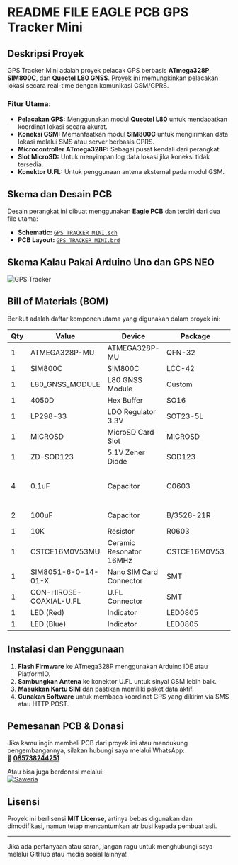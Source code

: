 # README FILE EAGLE PCB GPS Tracker Mini

## Deskripsi Proyek
GPS Tracker Mini adalah proyek pelacak GPS berbasis **ATmega328P**, **SIM800C**, dan **Quectel L80 GNSS**. Proyek ini memungkinkan pelacakan lokasi secara real-time dengan komunikasi GSM/GPRS.

### Fitur Utama:
- **Pelacakan GPS:** Menggunakan modul **Quectel L80** untuk mendapatkan koordinat lokasi secara akurat.
- **Koneksi GSM:** Memanfaatkan modul **SIM800C** untuk mengirimkan data lokasi melalui SMS atau server berbasis GPRS.
- **Microcontroller ATmega328P:** Sebagai pusat kendali dari perangkat.
- **Slot MicroSD:** Untuk menyimpan log data lokasi jika koneksi tidak tersedia.
- **Konektor U.FL:** Untuk penggunaan antena eksternal pada modul GSM.

## Skema dan Desain PCB
Desain perangkat ini dibuat menggunakan **Eagle PCB** dan terdiri dari dua file utama:
- **Schematic:** [`GPS TRACKER MINI.sch`](./GPS%20TRACKER%20MINI.sch)
- **PCB Layout:** [`GPS TRACKER MINI.brd`](./GPS%20TRACKER%20MINI.brd)

## Skema Kalau Pakai Arduino Uno dan GPS NEO
![GPS Tracker](./images/gps_tracker.jpg)

## Bill of Materials (BOM)
Berikut adalah daftar komponen utama yang digunakan dalam proyek ini:

| Qty | Value | Device | Package | Parts |
|----|------|--------|---------|-------|
| 1  | ATMEGA328P-MU | ATMEGA328P-MU | QFN-32 | U1 |
| 1  | SIM800C | SIM800C | LCC-42 | U2 |
| 1  | L80_GNSS_MODULE | L80 GNSS Module | Custom | U3 |
| 1  | 4050D | Hex Buffer | SO16 | IC1 |
| 1  | LP298-33 | LDO Regulator 3.3V | SOT23-5L | IC2 |
| 1  | MICROSD | MicroSD Card Slot | MICROSD | X1 |
| 1  | ZD-SOD123 | 5.1V Zener Diode | SOD123 | ZD1 |
| 4  | 0.1uF | Capacitor | C0603 | C3, C15, C19, C21 |
| 2  | 100uF | Capacitor | B/3528-21R | C4, C5 |
| 1  | 10K | Resistor | R0603 | R1 |
| 1  | CSTCE16M0V53MU | Ceramic Resonator 16MHz | CSTCE16M0V53 | Y1 |
| 1  | SIM8051-6-0-14-01-X | Nano SIM Card Connector | SMT | J1 |
| 1  | CON-HIROSE-COAXIAL-U.FL | U.FL Connector | SMT | GSM |
| 1  | LED (Red) | Indicator | LED0805 | ACT |
| 1  | LED (Blue) | Indicator | LED0805 | LED4 |



## Instalasi dan Penggunaan
1. **Flash Firmware** ke ATmega328P menggunakan Arduino IDE atau PlatformIO.
2. **Sambungkan Antena** ke konektor U.FL untuk sinyal GSM lebih baik.
3. **Masukkan Kartu SIM** dan pastikan memiliki paket data aktif.
4. **Gunakan Software** untuk membaca koordinat GPS yang dikirim via SMS atau HTTP POST.

## Pemesanan PCB & Donasi
Jika kamu ingin membeli PCB dari proyek ini atau mendukung pengembangannya, silakan hubungi saya melalui WhatsApp:  
📲 **[085738244251](https://wa.me/6285738244251)**

Atau bisa juga berdonasi melalui:  
[![Saweria](https://img.shields.io/badge/Support%20Me-Saweria-orange?style=flat-square)](https://saweria.co/duwiarsana)

## Lisensi
Proyek ini berlisensi **MIT License**, artinya bebas digunakan dan dimodifikasi, namun tetap mencantumkan atribusi kepada pembuat asli.

---
Jika ada pertanyaan atau saran, jangan ragu untuk menghubungi saya melalui GitHub atau media sosial lainnya!
